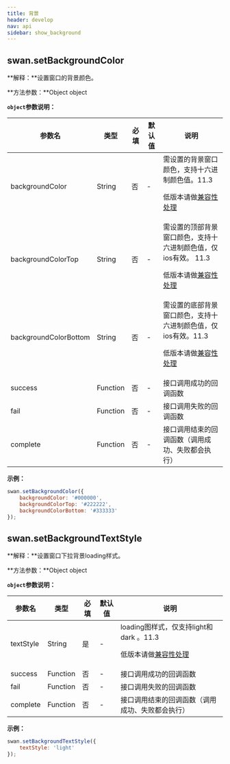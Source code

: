 ```yaml
---
title: 背景
header: develop
nav: api
sidebar: show_background
---
```


## swan.setBackgroundColor


**解释：**设置窗口的背景颜色。

**方法参数：**Object object

**`object`参数说明：**

|参数名 |类型  |必填 | 默认值 |说明|
|---- | ---- | ---- | ----|----|
|backgroundColor |String | 否|  - | 需设置的背景窗口颜色，支持十六进制颜色值。11.3 <p>低版本请做<a href="https://smartprogram.baidu.com/docs/develop/tutorial/compatibility/">兼容性处理</a>|
|backgroundColorTop |String | 否| - | 需设置的顶部背景窗口颜色，支持十六进制颜色值，仅ios有效。 11.3 <p>低版本请做<a href="https://smartprogram.baidu.com/docs/develop/tutorial/compatibility/">兼容性处理</a>|
|backgroundColorBottom |String  |  否| - |需设置的底部背景窗口颜色，支持十六进制颜色值，仅ios有效。11.3 <p>低版本请做<a href="https://smartprogram.baidu.com/docs/develop/tutorial/compatibility/">兼容性处理</a>|
|success  |  Function |   否  |-| 接口调用成功的回调函数| 
|fail  |  Function |   否  |-| 接口调用失败的回调函数| 
|complete   | Function  |  否 |-|  接口调用结束的回调函数（调用成功、失败都会执行）|  

**示例：**

```js
swan.setBackgroundColor({
    backgroundColor: '#000000',
    backgroundColorTop: '#222222',
    backgroundColorBottom: '#333333'
});
```
<!-- #### 错误码

**Andriod**

|错误码|说明|
|--|--|
|202|解析失败，请检查参数是否正确。|
|1001|执行失败|

**iOS**

|错误码|说明|
|--|--|
|202|解析失败，请检查参数是否正确。| -->

## swan.setBackgroundTextStyle


**解释：**设置窗口下拉背景loading样式。

**方法参数：**Object object

**`object`参数说明：**

|参数名 |类型  |必填 | 默认值 |说明|
|---- | ---- | ---- | ----|----|
|textStyle |String | 是|  - | loading图样式，仅支持light和dark 。11.3 <p>低版本请做<a href="https://smartprogram.baidu.com/docs/develop/tutorial/compatibility/">兼容性处理</a>|
|success |Function  |  否 | - | 接口调用成功的回调函数 | 
|fail  |  Function |   否  | - | 接口调用失败的回调函数| 
|complete   | Function  |  否 | - |  接口调用结束的回调函数（调用成功、失败都会执行）| 

**示例：**

```js
swan.setBackgroundTextStyle({
    textStyle: 'light'
});
```
<!-- #### 错误码

**Andriod**

|错误码|说明|
|--|--|
|202|解析失败，请检查参数是否正确。|
|1001|执行失败|

**iOS**

|错误码|说明|
|--|--|
|202|解析失败，请检查参数是否正确。| -->